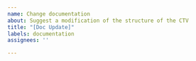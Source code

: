 ```yaml
---
name: Change documentation
about: Suggest a modification of the structure of the CTV
title: "[Doc Update]"
labels: documentation
assignees: ''

---
```



